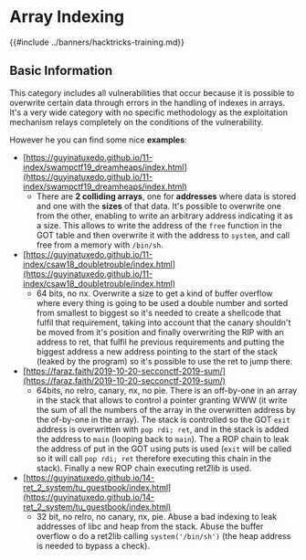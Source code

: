 # Array Indexing

{{#include ../banners/hacktricks-training.md}}

## Basic Information

This category includes all vulnerabilities that occur because it is possible to overwrite certain data through errors in the handling of indexes in arrays. It's a very wide category with no specific methodology as the exploitation mechanism relays completely on the conditions of the vulnerability.

However he you can find some nice **examples**:

- [https://guyinatuxedo.github.io/11-index/swampctf19_dreamheaps/index.html](https://guyinatuxedo.github.io/11-index/swampctf19_dreamheaps/index.html)
  - There are **2 colliding arrays**, one for **addresses** where data is stored and one with the **sizes** of that data. It's possible to overwrite one from the other, enabling to write an arbitrary address indicating it as a size. This allows to write the address of the `free` function in the GOT table and then overwrite it with the address to `system`, and call free from a memory with `/bin/sh`.
- [https://guyinatuxedo.github.io/11-index/csaw18_doubletrouble/index.html](https://guyinatuxedo.github.io/11-index/csaw18_doubletrouble/index.html)
  - 64 bits, no nx. Overwrite a size to get a kind of buffer overflow where every thing is going to be used a double number and sorted from smallest to biggest so it's needed to create a shellcode that fulfil that requirement, taking into account that the canary shouldn't be moved from it's position and finally overwriting the RIP with an address to ret, that fulfil he previous requirements and putting the biggest address a new address pointing to the start of the stack (leaked by the program) so it's possible to use the ret to jump there.
- [https://faraz.faith/2019-10-20-secconctf-2019-sum/](https://faraz.faith/2019-10-20-secconctf-2019-sum/)
  - 64bits, no relro, canary, nx, no pie. There is an off-by-one in an array in the stack that allows to control a pointer granting WWW (it write the sum of all the numbers of the array in the overwritten address by the of-by-one in the array). The stack is controlled so the GOT `exit` address is overwritten with `pop rdi; ret`, and in the stack is added the address to `main` (looping back to `main`). The a ROP chain to leak the address of put in the GOT using puts is used (`exit` will be called so it will call `pop rdi; ret` therefore executing this chain in the stack). Finally a new ROP chain executing ret2lib is used.
- [https://guyinatuxedo.github.io/14-ret_2_system/tu_guestbook/index.html](https://guyinatuxedo.github.io/14-ret_2_system/tu_guestbook/index.html)
  - 32 bit, no relro, no canary, nx, pie. Abuse a bad indexing to leak addresses of libc and heap from the stack. Abuse the buffer overflow o do a ret2lib calling `system('/bin/sh')` (the heap address is needed to bypass a check).
